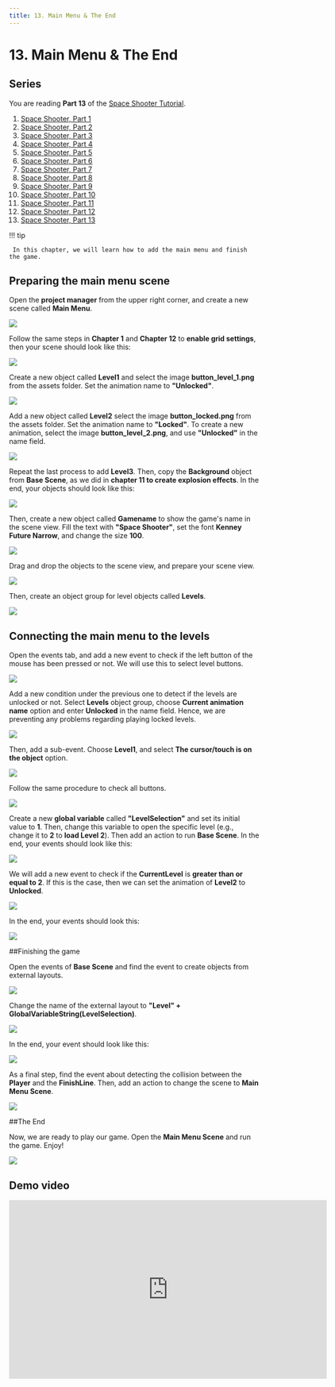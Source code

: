```yaml
---
title: 13. Main Menu & The End
---
```

# 13. Main Menu & The End

## Series

You are reading **Part 13** of the [Space Shooter Tutorial](/gdevelop5/tutorials/space-shooter).

1. [Space Shooter, Part 1](/gdevelop5/tutorials/space-shooter)
2. [Space Shooter, Part 2](/gdevelop5/tutorials/space-shooter/2-move-player)
3. [Space Shooter, Part 3](/gdevelop5/tutorials/space-shooter/3-shoot-and-health)
4. [Space Shooter, Part 4](/gdevelop5/tutorials/space-shooter/4-background-and-camera)
5. [Space Shooter, Part 5](/gdevelop5/tutorials/space-shooter/5-enemies)
6. [Space Shooter, Part 6](/gdevelop5/tutorials/space-shooter/6-enemy-mechanics)
7. [Space Shooter, Part 7](/gdevelop5/tutorials/space-shooter/7-meteors)
8. [Space Shooter, Part 8](/gdevelop5/tutorials/space-shooter/8-powerups)
9. [Space Shooter, Part 9](/gdevelop5/tutorials/space-shooter/9-ui)
10. [Space Shooter, Part 10](/gdevelop5/tutorials/space-shooter/10-sound-effects-music)
11. [Space Shooter, Part 11](/gdevelop5/tutorials/space-shooter/11-visual-effects)
12. [Space Shooter, Part 12](/gdevelop5/tutorials/space-shooter/12-levels)
13. [Space Shooter, Part 13](/gdevelop5/tutorials/space-shooter/13-main-menu)

!!! tip

     In this chapter, we will learn how to add the main menu and finish the game. 

## Preparing the main menu scene

Open the **project manager** from the upper right corner, and create a new scene called **Main Menu**.

![](/gdevelop5/tutorials/space-shooter/spaces-shooter-menu-scene.png)

Follow the same steps in **Chapter 1** and **Chapter 12** to **enable grid settings**, then your scene should look like this:

![](/gdevelop5/tutorials/space-shooter/space-shooter-menu-scene-empty.png)

Create a new object called **Level1** and select the image **button_level_1.png** from the assets folder. Set the animation name to **"Unlocked"**.

![](/gdevelop5/tutorials/space-shooter/space-shooter-add-level-1-button.png)

Add a new object called **Level2** select the image **button_locked.png** from the assets folder. Set the animation name to **"Locked"**. To create a new animation, select the image **button_level_2.png**, and use **"Unlocked"** in the name field.

![](/gdevelop5/tutorials/space-shooter/space-shooter-level-2-button.png)

Repeat the last process to add **Level3**. Then, copy the **Background** object from **Base Scene**, as we did in **chapter 11 to create explosion effects**. In the end, your objects should look like this:

![](/gdevelop5/tutorials/space-shooter/space-shooter-menu-scene-objects.png)

Then, create a new object called **Gamename** to show the game's name in the scene view. Fill the text with **"Space Shooter"**, set the font **Kenney Future Narrow**, and change the size **100**.

![](/gdevelop5/tutorials/space-shooter/space-shooter-game-name-text.png)

Drag and drop the objects to the scene view, and prepare your scene view.

![](/gdevelop5/tutorials/space-shooter/space-shooter-menu-scene-view.png)

Then, create an object group for level objects called **Levels**.

![](/gdevelop5/tutorials/space-shooter/space-shooter-levels-object-group.png)

## Connecting the main menu to the levels

Open the events tab, and add a new event to check if the left button of the mouse has been pressed or not. We will use this to select level buttons.

![](/gdevelop5/tutorials/space-shooter/space-shooter-mouse-button-pressed.png)

Add a new condition under the previous one to detect if the levels are unlocked or not. Select **Levels** object group, choose **Current animation name**  option and enter **Unlocked** in the name field. Hence, we are preventing any problems regarding playing locked levels.

![](/gdevelop5/tutorials/space-shooter/space-shooter-check-objects-are-unlocked.png)

Then, add a sub-event. Choose **Level1**,  and select **The cursor/touch is on the object** option.

![](/gdevelop5/tutorials/space-shooter/space-shooter-press-level-1.png)

Follow the same procedure to check all buttons.

![](/gdevelop5/tutorials/space-shooter/space-shooter-menu-events-conditions.png)

Create a new **global variable** called **"LevelSelection"** and set its initial value to **1**. Then, change this variable to open the specific level (e.g., change it to **2** to **load Level 2**). Then add an action to run **Base Scene**. In the end, your events should look like this:

![](/gdevelop5/tutorials/space-shooter/space-shooter-menu-events-change-level.png)

We will add a new event to check if the **CurrentLevel** is **greater than or equal to 2**. If this is the case, then we can set the animation of **Level2** to **Unlocked**.

![](/gdevelop5/tutorials/space-shooter/space-shooter-unlock-levels.png)

In the end, your events should look this:

![](/gdevelop5/tutorials/space-shooter/space-shooter-chapter-13-events.png)

##Finishing the game

Open the events of **Base Scene** and find the event to create objects from external layouts.

![](/gdevelop5/tutorials/space-shooter/space-shooter-create-objects-from-external-layouts.png)

Change the name of the external layout to **"Level" + GlobalVariableString(LevelSelection)**.

![](/gdevelop5/tutorials/space-shooter/space-shooter-change-level-with-variable.png)

In the end, your event should look like this:

![](/gdevelop5/tutorials/space-shooter/space-shooter-change-level-with-variable-end.png)

As a final step, find the event about detecting the collision between the **Player** and the **FinishLine**. Then, add an action to change the scene to **Main Menu Scene**.

![](/gdevelop5/tutorials/space-shooter/space-shooter-change-level-with-variable.png)

##The End

Now, we are ready to play our game. Open the **Main Menu Scene** and run the game. Enjoy!

![](/gdevelop5/tutorials/space-shooter/space-shooter-the-end.png)

## Demo video
<iframe width="640" height="360" src="https://www.youtube.com/embed/1Nt1k_lhhhs" frameborder="0" allow="accelerometer; autoplay; encrypted-media; gyroscope; picture-in-picture" allowfullscreen></iframe>